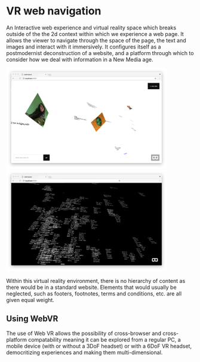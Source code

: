 # VR web navigation
An Interactive web experience and virtual reality space which breaks outside of the the 2d context within which we experience a web page. It allows the viewer to navigate through the space of the page, the text and images and interact with it immersively. It configures itself as a postmodernist deconstruction of a website, and a platform through which to consider how we deal with information in a New Media age. 

<img src="assets/1.png" width="430"> <img src="assets/7.png" width="430">

Within this virtual reality environment, there is no hierarchy of content as there would be in a standard website. Elements that would usually be neglected, such as footers, footnotes, terms and conditions, etc. are all given equal weight.

## Using WebVR

 The use of Web VR allows the possibility of cross-browser and cross-platform compatability meaning it can be explored from a regular PC, a mobile device (with or without a 3DoF headset) or with a 6DoF VR headset, democritizing experiences and making them multi-dimensional.